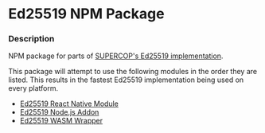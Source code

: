 # Ed25519 NPM Package

### Description
NPM package for parts of [SUPERCOP's Ed25519 implementation](https://bench.cr.yp.to/supercop.html).

This package will attempt to use the following modules in the order they are listed. This results in the fastest Ed25519 implementation being used on every platform.
* [Ed25519 React Native Module](https://github.com/mwcproject/Ed25519-React-Native-Module)
* [Ed25519 Node.js Addon](https://github.com/mwcproject/Ed25519-Node.js-Addon)
* [Ed25519 WASM Wrapper](https://github.com/mwcproject/Ed25519-WASM-Wrapper)

